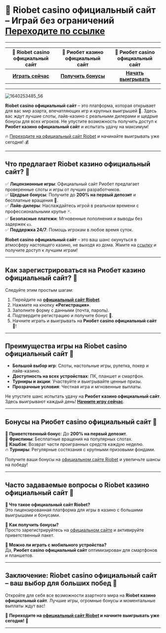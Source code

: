 # 🎰 Riobet casino официальный сайт – Играй без ограничений [**Переходите по ссылке**](https://brandplay.link/dtx89f2L)

---

| 🌟 **Riobet casino официальный сайт** | 🎰 **Риобет казино официальный сайт** | 💎 **Риобет casino официальный сайт** |
|:----------------------------------:|:-----------------------------------:|:-----------------------------------:|
| [**Играть сейчас**](https://brandplay.link/dtx89f2L) | [**Получить бонусы**](https://brandplay.link/dtx89f2L) | [**Начать выигрывать**](https://brandplay.link/dtx89f2L) |

---
![1640253485_56](https://github.com/user-attachments/assets/2d938277-f229-4d00-bfe8-757bdede0df1)

**Riobet casino официальный сайт** – это платформа, которая открывает для вас мир азарта, впечатляющих игр и крупных выигрышей 🎰. Здесь вас ждут лучшие слоты, лайв-казино с реальными дилерами и щедрые бонусы для всех игроков. Не упустите возможность получить доступ к **Риобет казино официальный сайт** и испытать удачу на максимум!  

🔥 [Переходите на официальный сайт Riobet](https://brandplay.link/dtx89f2L) и начинайте выигрывать уже сегодня! 💰  

---

## Что предлагает Riobet казино официальный сайт? 🌟  

✅ **Лицензионные игры**: Официальный сайт Риобет предлагает проверенные слоты и игры от лучших разработчиков.  
✅ **Щедрые бонусы**: Получите до **200% на первый депозит** и бесплатные вращения 🎁.  
✅ **Лайв-дилеры**: Наслаждайтесь игрой в реальном времени с профессиональными крупье 🃏.  
✅ **Безопасные платежи**: Мгновенные пополнения и выводы без задержек 💵.  
✅ **Поддержка 24/7**: Помощь игрокам в любое время суток.  

**Riobet casino официальный сайт** – это ваш шанс окунуться в атмосферу настоящего казино, не выходя из дома. Жмите на [ссылку](https://brandplay.link/dtx89f2L) и получите доступ к лучшим играм!  

---

## Как зарегистрироваться на Риобет казино официальный сайт? 📝  

Следуйте этим простым шагам:  

1. Перейдите на [**официальный сайт Riobet**](https://brandplay.link/dtx89f2L).  
2. Нажмите на кнопку **«Регистрация»**.  
3. Заполните форму с данными (почта, пароль).  
4. Подтвердите регистрацию и получите бонус 🎁.  
5. Начните играть и выигрывать на **Риобет casino официальный сайт** 🎰!  

---

## Преимущества игры на Riobet casino официальный сайт 🚀  

- **Большой выбор игр**: Слоты, настольные игры, рулетка, покер и лайв-казино.  
- **Доступность на всех устройствах**: ПК, планшет и смартфон.  
- **Турниры и акции**: Участвуйте и выигрывайте ценные призы.  
- **Прозрачные условия**: Честная игра и мгновенные выплаты.  

Не упустите шанс испытать удачу на **Риобет казино официальный сайт**. Здесь выигрывают каждый день! [**Начните игру сейчас**](https://brandplay.link/dtx89f2L).  

---

## Бонусы на Риобет casino официальный сайт 🎁  

🎲 **Приветственный бонус**: До **200% на первый депозит**.  
🎰 **Фриспины**: Бесплатные вращения на популярных слотах.  
💎 **Кэшбэк**: Возврат части проигранных средств каждую неделю.  
🔥 **Турниры**: Регулярные состязания с крупными призовыми фондами.  

Получите ваши бонусы на [официальном сайте Riobet](https://brandplay.link/dtx89f2L) и увеличьте шансы на победу!  

---

## Часто задаваемые вопросы о Riobet казино официальный сайт 🤔  

**🔹 Что такое официальный сайт Riobet?**  
Это лицензированная платформа для игры в казино с большими выигрышами и бонусами.  

**🔹 Как получить бонусы?**  
Просто зарегистрируйтесь на [официальном сайте](https://brandplay.link/dtx89f2L) и активируйте приветственный пакет.  

**🔹 Можно ли играть с мобильного устройства?**  
Да, **Риобет casino официальный сайт** оптимизирован для смартфонов и планшетов.  

---

## Заключение: Riobet casino официальный сайт – ваш выбор для больших побед 🎯  

Откройте для себя все возможности азартного мира на **Riobet казино официальный сайт**. Лучшие игры, огромные бонусы и моментальные выплаты ждут вас!  

🎰 **Переходите на [официальный сайт Riobet](https://brandplay.link/dtx89f2L) и начните выигрывать уже сегодня!** 🎰  

---

